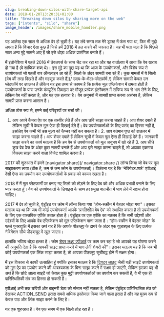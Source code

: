 ```yaml
---
slug: breaking-down-silos-with-share-target-api
date: 2018-01-20T13:20:31+01:00
title: "Breaking down silos by sharing more on the web"
tags: ["intents", "silo", "share"]
image_header: /images/share_mobile_handler.png
---
```

यह आलेख एक साल से अधिक देर हो चुकी है। यह लंबे समय तक मेरे ड्राफ्ट में फंस गया था, फिर भी मुझे लगता है कि विचार ऐसा कुछ है जिसे हमें 2018 में हल करने की जरूरत है। यह भी पता चला है कि पिछले साल अन्य मुद्दे सामने आए हैं जो इसे थोड़ा अधिक प्रासंगिक बनाते हैं।

मैं इंडोनेशिया में पहले 2016 में डेवलपर्स के साथ चैट कर रहा था और यह वार्तालाप में आया कि वेब खराब हो गया है (वे शाब्दिक शब्द थे)। इस मुद्दे का मुद्दा यह था कि आज के उपयोगकर्ता, और विशेष रूप से उपयोगकर्ता जो पहली बार ऑनलाइन आ रहे हैं, सिलो के अंदर सामग्री बना रहे हैं। कुछ मामलों में ये सिलो [वेब की तरह दिखते हैं और महसूस करते हैं](/ उदय-के-मेटा-प्लेटफ़ॉर्म /) लेकिन सामग्री केवल उन प्लेटफ़ॉर्म पर उपलब्ध है लेकिन यह इस तथ्य से कायम है कि प्रत्येक मूल एप्लिकेशन में क्षमता होती है उपयोगकर्ता के पास उनके कंप्यूटिंग डिवाइस पर मौजूद प्रत्येक इंटरैक्शन में सक्रिय रूप से भाग लेने के लिए, लेकिन वेब नहीं करता है, और यह एक हत्यारा है। वेब अनुभवों में सामग्री प्राप्त करना असंभव है, लेकिन सामग्री प्राप्त करना आसान है।

अधिक ठोस रूप से, हमने कई परिदृश्यों पर चर्चा की।

1. आप अपने कैमरा ऐप पर एक तस्वीर लेते हैं और आप छवि साझा करना चाहते हैं। आप शेयर दबाते हैं लेकिन सूची में केवल मूल ऐप्स ही दिखाई देते हैं। वेब उपयोगकर्ताओं के लिए पसंद का हिस्सा नहीं है, इसलिए वेब कभी भी उस मूल्य को कैप्चर नहीं कर सकता है। 2. आप वर्तमान पृष्ठ को ब्राउज़र में साझा करना चाहते हैं। आप शेयर दबाते हैं लेकिन सूची में केवल मूल ऐप्स ही दिखाई देते हैं। जानकारी साझा करने का कार्य मतलब है कि हम वेब से उपयोगकर्ता को मूल अनुभव में खो रहे हैं 3. आप सीधे कुछ वेब पेज के अंदर कुछ सामग्री बनाते हैं और आप इसे साझा करना चाहते हैं, तो आपका एकमात्र विकल्प साझा करने वाला विजेट शामिल करना है।

2017 की शुरुआत में हमने [navigator.share](/ navigator.share /) लॉन्च किया जो वेब पर मूल साझाकरण लाया (ठीक है, कम से कम क्रोम के उपयोगकर्ता)। विडंबना यह है कि 'नेविगेटर.शारे' एपीआई देशी ऐप्स का उपयोग कर उपयोगकर्ताओं के प्रवाह को कायम रखता है।

2018 में मैं मूल प्लेटफार्मों पर बनाए गए सिलो को तोड़ने के लिए वेब को और अधिक प्रभावी बनाने के लिए प्यार करता हूं। वेब को उपयोगकर्ता के डिवाइस के साथ हर प्रमुख बातचीत में भाग लेने में सक्षम होना चाहिए।

2017 में देर हो चुकी है, एंड्रॉइड पर क्रोम में लॉन्च किया गया "होम-स्क्रीन में बेहतर जोड़ा गया"। इसका मतलब यह था कि जब भी कोई उपयोगकर्ता आपके 'प्रगतिशील वेब ऐप' को स्थापित करता है तो उपयोगकर्ता के लिए एक वास्तविक एपीके उत्पन्न होता है। एंड्रॉइड पर एक एपीके का मतलब है कि सभी उद्देश्यों और उद्देश्यों के लिए आपके वेब एप्लिकेशन को मूल एप्लिकेशन माना जाता है। "होम-स्क्रीन में बेहतर जोड़" के पहले पुनरावृत्ति में इसका अर्थ यह है कि आपके पीडब्लूए के दायरे के अंदर एक यूआरएल के लिए प्रत्येक नेविगेशन सीधे पीडब्ल्यूए में खुल जाएगा।

हालांकि भविष्य थोड़ा हल्का है। क्रोम [शेयर लक्ष्य एपीआई](https://github.com/WICG/web-share-target/blob/master/docs/explainer.md) पर काम कर रहा है जो आपको यह घोषणा करने की अनुमति देता है कि आपकी साइट प्राप्त करने में भाग लेगी शेयरों की"। इसका मतलब यह है कि जब भी कोई उपयोगकर्ता एक लिंक साझा करता है, तो आपका पीडब्लूए सूचीबद्ध होने में सक्षम होगा।

मैं इस विकास से काफी उत्साहित हूं क्योंकि इसका मतलब है कि [ट्विटर लाइट](https://lite.twitter.com) जैसी बड़ी साइटें उपयोगकर्ता को मूल ऐप का उपयोग करने की आवश्यकता के बिना साझा करने में सक्षम हो जाएंगी, लेकिन इसका यह भी अर्थ है कि छोटे आला साइटें जो केवल कुछ मुट्ठी उपयोगकर्ताओं का उपयोग कर सकती हैं, वे भी एक ही पारिस्थितिकी तंत्र का हिस्सा हो सकती हैं।

एपीआई अभी तक छवियों और बाइनरी डेटा को संभाल नहीं सकता है, लेकिन एंड्रॉइड पारिस्थितिक तंत्र को देखकर ACTION_SEND इरादा सबसे अधिक इस्तेमाल किया जाने वाला इरादा है और यह मुख्य रूप से केवल पाठ और लिंक साझा करने के लिए है।

यह एक शुरुआत है। वेब एक समय में एक सिलो तोड़ रहा है।
